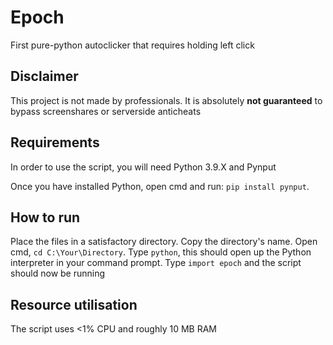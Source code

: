 # Epoch
First pure-python autoclicker that requires holding left click

## Disclaimer
This project is not made by professionals. It is absolutely **not guaranteed** to bypass screenshares or serverside anticheats

## Requirements
In order to use the script, you will need Python 3.9.X and Pynput

Once you have installed Python, open cmd and run: `pip install pynput`. 

## How to run
Place the files in a satisfactory directory. Copy the directory's name. Open cmd, `cd C:\Your\Directory`.
Type `python`, this should open up the Python interpreter in your command prompt. Type `import epoch` and the script should now be running

## Resource utilisation
The script uses <1% CPU and roughly 10 MB RAM

